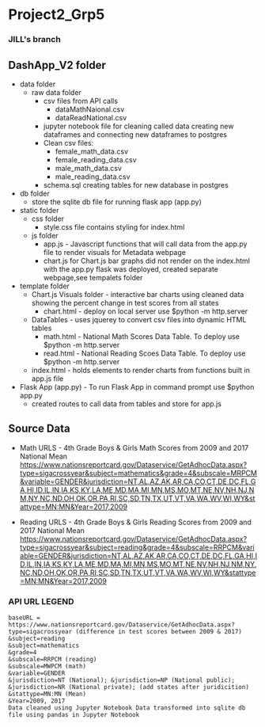 # Project2_Grp5
### JILL's branch

## DashApp_V2 folder 
* data folder 
    * raw data folder  
        * csv files from API calls 
            * dataMathNaional.csv
            * dataReadNational.csv
        * jupyter notebook file for cleaning called data creating new dataframes and connecting new dataframes to postgres 
        * Clean csv files: 
            * female_math_data.csv
            * female_reading_data.csv
            * male_math_data.csv
            * male_reading_data.csv
        * schema.sql creating tables for new database in postgres 
* db folder
    * store the sqlite db file for running flask app (app.py)
* static folder
    * css folder
        * style.css file contains styling for index.html
    * js folder
        * app.js - Javascript functions that will call data from the app.py file to render visuals for Metadata webpage
        * chart.js for Chart.js bar graphs did not render on the index.html with the app.py flask was deployed, created separate webpage,see tempalets folder  
* template folder
    * Chart.js Visuals folder - interactive bar charts using cleaned data showing the percent change in test scores from all states 
        * chart.html - deploy on local server use $python -m http.server
    * DataTables - uses jquerey to convert csv files into dynamic HTML tables 
        * math.html - National Math Scores Data Table. To deploy use $python -m http.server 
        * read.html - National Reading Scoes Data Table. To deploy use $python -m http.server 
    * index.html - holds elements to render charts from functions built in app.js file 
* Flask App (app.py) - To run Flask App in command prompt use $python app.py
    * created routes to call data from tables and store for app.js 


## Source Data 

* Math URLS - 4th Grade Boys & Girls Math Scores from 2009 and 2017
National Mean https://www.nationsreportcard.gov/Dataservice/GetAdhocData.aspx?type=sigacrossyear&subject=mathematics&grade=4&subscale=MRPCM&variable=GENDER&jurisdiction=NT,AL,AZ,AK,AR,CA,CO,CT,DE,DC,FL,GA,HI,ID,IL,IN,IA,KS,KY,LA,ME,MD,MA,MI,MN,MS,MO,MT,NE,NV,NH,NJ,NM,NY,NC,ND,OH,OK,OR,PA,RI,SC,SD,TN,TX,UT,VT,VA,WA,WV,WI,WY&stattype=MN:MN&Year=2017,2009

* Reading URLS - 4th Grade Boys & Girls Reading Scores from 2009 and 2017
National Mean https://www.nationsreportcard.gov/Dataservice/GetAdhocData.aspx?type=sigacrossyear&subject=reading&grade=4&subscale=RRPCM&variable=GENDER&jurisdiction=NT,AL,AZ,AK,AR,CA,CO,CT,DE,DC,FL,GA,HI,ID,IL,IN,IA,KS,KY,LA,ME,MD,MA,MI,MN,MS,MO,MT,NE,NV,NH,NJ,NM,NY,NC,ND,OH,OK,OR,PA,RI,SC,SD,TN,TX,UT,VT,VA,WA,WV,WI,WY&stattype=MN:MN&Year=2017,2009

### API URL LEGEND
    baseURL = https://www.nationsreportcard.gov/Dataservice/GetAdhocData.aspx?
    type=sigacrossyear (difference in test scores between 2009 & 2017)
    &subject=reading
    &subject=mathematics
    &grade=4
    &subscale=RRPCM (reading)
    &subscale=MWPCM (math)
    &variable=GENDER
    &jurisdiction=NT (National); &jurisdiction=NP (National public); &jurisdiction=NR (National private); (add states after juridicition)
    &stattype=MN:MN (Mean)
    &Year=2009, 2017
    Data cleaned using Jupyter Notebook Data transformed into sqlite db file using pandas in Jupyter Notebook
